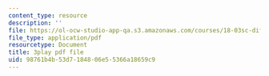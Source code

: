 ```yaml
---
content_type: resource
description: ''
file: https://ol-ocw-studio-app-qa.s3.amazonaws.com/courses/18-03sc-differential-equations-fall-2011/98761b4b53d7184806e55366a18659c9_UJG0f0BSX14.pdf
file_type: application/pdf
resourcetype: Document
title: 3play pdf file
uid: 98761b4b-53d7-1848-06e5-5366a18659c9
---
```

